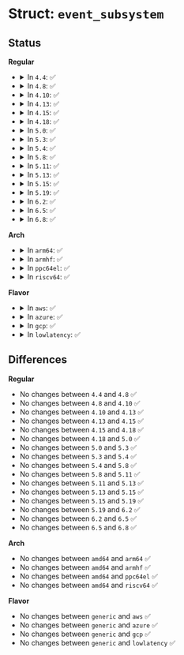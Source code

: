 # Struct: <code>event_subsystem</code>

## Status
<b>Regular</b>
<ul>
<li>
<details>
<summary>In <code>4.4</code>: ✅</summary>

```c
struct event_subsystem {
    struct list_head list;
    const char *name;
    struct event_filter *filter;
    int ref_count;
};
```
</details>
</li>
<li>
<details>
<summary>In <code>4.8</code>: ✅</summary>

```c
struct event_subsystem {
    struct list_head list;
    const char *name;
    struct event_filter *filter;
    int ref_count;
};
```
</details>
</li>
<li>
<details>
<summary>In <code>4.10</code>: ✅</summary>

```c
struct event_subsystem {
    struct list_head list;
    const char *name;
    struct event_filter *filter;
    int ref_count;
};
```
</details>
</li>
<li>
<details>
<summary>In <code>4.13</code>: ✅</summary>

```c
struct event_subsystem {
    struct list_head list;
    const char *name;
    struct event_filter *filter;
    int ref_count;
};
```
</details>
</li>
<li>
<details>
<summary>In <code>4.15</code>: ✅</summary>

```c
struct event_subsystem {
    struct list_head list;
    const char *name;
    struct event_filter *filter;
    int ref_count;
};
```
</details>
</li>
<li>
<details>
<summary>In <code>4.18</code>: ✅</summary>

```c
struct event_subsystem {
    struct list_head list;
    const char *name;
    struct event_filter *filter;
    int ref_count;
};
```
</details>
</li>
<li>
<details>
<summary>In <code>5.0</code>: ✅</summary>

```c
struct event_subsystem {
    struct list_head list;
    const char *name;
    struct event_filter *filter;
    int ref_count;
};
```
</details>
</li>
<li>
<details>
<summary>In <code>5.3</code>: ✅</summary>

```c
struct event_subsystem {
    struct list_head list;
    const char *name;
    struct event_filter *filter;
    int ref_count;
};
```
</details>
</li>
<li>
<details>
<summary>In <code>5.4</code>: ✅</summary>

```c
struct event_subsystem {
    struct list_head list;
    const char *name;
    struct event_filter *filter;
    int ref_count;
};
```
</details>
</li>
<li>
<details>
<summary>In <code>5.8</code>: ✅</summary>

```c
struct event_subsystem {
    struct list_head list;
    const char *name;
    struct event_filter *filter;
    int ref_count;
};
```
</details>
</li>
<li>
<details>
<summary>In <code>5.11</code>: ✅</summary>

```c
struct event_subsystem {
    struct list_head list;
    const char *name;
    struct event_filter *filter;
    int ref_count;
};
```
</details>
</li>
<li>
<details>
<summary>In <code>5.13</code>: ✅</summary>

```c
struct event_subsystem {
    struct list_head list;
    const char *name;
    struct event_filter *filter;
    int ref_count;
};
```
</details>
</li>
<li>
<details>
<summary>In <code>5.15</code>: ✅</summary>

```c
struct event_subsystem {
    struct list_head list;
    const char *name;
    struct event_filter *filter;
    int ref_count;
};
```
</details>
</li>
<li>
<details>
<summary>In <code>5.19</code>: ✅</summary>

```c
struct event_subsystem {
    struct list_head list;
    const char *name;
    struct event_filter *filter;
    int ref_count;
};
```
</details>
</li>
<li>
<details>
<summary>In <code>6.2</code>: ✅</summary>

```c
struct event_subsystem {
    struct list_head list;
    const char *name;
    struct event_filter *filter;
    int ref_count;
};
```
</details>
</li>
<li>
<details>
<summary>In <code>6.5</code>: ✅</summary>

```c
struct event_subsystem {
    struct list_head list;
    const char *name;
    struct event_filter *filter;
    int ref_count;
};
```
</details>
</li>
<li>
<details>
<summary>In <code>6.8</code>: ✅</summary>

```c
struct event_subsystem {
    struct list_head list;
    const char *name;
    struct event_filter *filter;
    int ref_count;
};
```
</details>
</li>
</ul>
<b>Arch</b>
<ul>
<li>
<details>
<summary>In <code>arm64</code>: ✅</summary>

```c
struct event_subsystem {
    struct list_head list;
    const char *name;
    struct event_filter *filter;
    int ref_count;
};
```
</details>
</li>
<li>
<details>
<summary>In <code>armhf</code>: ✅</summary>

```c
struct event_subsystem {
    struct list_head list;
    const char *name;
    struct event_filter *filter;
    int ref_count;
};
```
</details>
</li>
<li>
<details>
<summary>In <code>ppc64el</code>: ✅</summary>

```c
struct event_subsystem {
    struct list_head list;
    const char *name;
    struct event_filter *filter;
    int ref_count;
};
```
</details>
</li>
<li>
<details>
<summary>In <code>riscv64</code>: ✅</summary>

```c
struct event_subsystem {
    struct list_head list;
    const char *name;
    struct event_filter *filter;
    int ref_count;
};
```
</details>
</li>
</ul>
<b>Flavor</b>
<ul>
<li>
<details>
<summary>In <code>aws</code>: ✅</summary>

```c
struct event_subsystem {
    struct list_head list;
    const char *name;
    struct event_filter *filter;
    int ref_count;
};
```
</details>
</li>
<li>
<details>
<summary>In <code>azure</code>: ✅</summary>

```c
struct event_subsystem {
    struct list_head list;
    const char *name;
    struct event_filter *filter;
    int ref_count;
};
```
</details>
</li>
<li>
<details>
<summary>In <code>gcp</code>: ✅</summary>

```c
struct event_subsystem {
    struct list_head list;
    const char *name;
    struct event_filter *filter;
    int ref_count;
};
```
</details>
</li>
<li>
<details>
<summary>In <code>lowlatency</code>: ✅</summary>

```c
struct event_subsystem {
    struct list_head list;
    const char *name;
    struct event_filter *filter;
    int ref_count;
};
```
</details>
</li>
</ul>

## Differences
<b>Regular</b>
<ul>
<li>
No changes between <code>4.4</code> and <code>4.8</code> ✅
</li>
<li>
No changes between <code>4.8</code> and <code>4.10</code> ✅
</li>
<li>
No changes between <code>4.10</code> and <code>4.13</code> ✅
</li>
<li>
No changes between <code>4.13</code> and <code>4.15</code> ✅
</li>
<li>
No changes between <code>4.15</code> and <code>4.18</code> ✅
</li>
<li>
No changes between <code>4.18</code> and <code>5.0</code> ✅
</li>
<li>
No changes between <code>5.0</code> and <code>5.3</code> ✅
</li>
<li>
No changes between <code>5.3</code> and <code>5.4</code> ✅
</li>
<li>
No changes between <code>5.4</code> and <code>5.8</code> ✅
</li>
<li>
No changes between <code>5.8</code> and <code>5.11</code> ✅
</li>
<li>
No changes between <code>5.11</code> and <code>5.13</code> ✅
</li>
<li>
No changes between <code>5.13</code> and <code>5.15</code> ✅
</li>
<li>
No changes between <code>5.15</code> and <code>5.19</code> ✅
</li>
<li>
No changes between <code>5.19</code> and <code>6.2</code> ✅
</li>
<li>
No changes between <code>6.2</code> and <code>6.5</code> ✅
</li>
<li>
No changes between <code>6.5</code> and <code>6.8</code> ✅
</li>
</ul>
<b>Arch</b>
<ul>
<li>
No changes between <code>amd64</code> and <code>arm64</code> ✅
</li>
<li>
No changes between <code>amd64</code> and <code>armhf</code> ✅
</li>
<li>
No changes between <code>amd64</code> and <code>ppc64el</code> ✅
</li>
<li>
No changes between <code>amd64</code> and <code>riscv64</code> ✅
</li>
</ul>
<b>Flavor</b>
<ul>
<li>
No changes between <code>generic</code> and <code>aws</code> ✅
</li>
<li>
No changes between <code>generic</code> and <code>azure</code> ✅
</li>
<li>
No changes between <code>generic</code> and <code>gcp</code> ✅
</li>
<li>
No changes between <code>generic</code> and <code>lowlatency</code> ✅
</li>
</ul>
